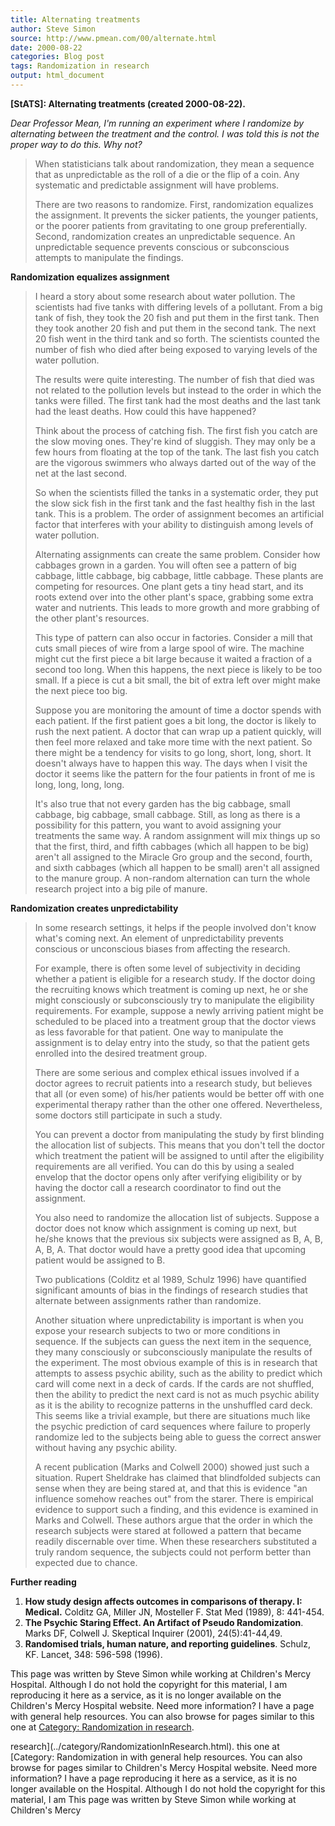 ```yaml
---
title: Alternating treatments
author: Steve Simon
source: http://www.pmean.com/00/alternate.html
date: 2000-08-22
categories: Blog post
tags: Randomization in research
output: html_document
---
```

****[StATS]:** Alternating treatments (created
2000-08-22).**

*Dear Professor Mean, I'm running an experiment where I randomize by
alternating between the treatment and the control. I was told this is
not the proper way to do this. Why not?*

> When statisticians talk about randomization, they mean a sequence that
> as unpredictable as the roll of a die or the flip of a coin. Any
> systematic and predictable assignment will have problems.
>
> There are two reasons to randomize. First, randomization equalizes the
> assignment. It prevents the sicker patients, the younger patients, or
> the poorer patients from gravitating to one group preferentially.
> Second, randomization creates an unpredictable sequence. An
> unpredictable sequence prevents conscious or subconscious attempts to
> manipulate the findings.

**Randomization equalizes assignment**

> I heard a story about some research about water pollution. The
> scientists had five tanks with differing levels of a pollutant. From a
> big tank of fish, they took the 20 fish and put them in the first
> tank. Then they took another 20 fish and put them in the second tank.
> The next 20 fish went in the third tank and so forth. The scientists
> counted the number of fish who died after being exposed to varying
> levels of the water pollution.
>
> The results were quite interesting. The number of fish that died was
> not related to the pollution levels but instead to the order in which
> the tanks were filled. The first tank had the most deaths and the last
> tank had the least deaths. How could this have happened?
>
> Think about the process of catching fish. The first fish you catch are
> the slow moving ones. They're kind of sluggish. They may only be a
> few hours from floating at the top of the tank. The last fish you
> catch are the vigorous swimmers who always darted out of the way of
> the net at the last second.
>
> So when the scientists filled the tanks in a systematic order, they
> put the slow sick fish in the first tank and the fast healthy fish in
> the last tank. This is a problem. The order of assignment becomes an
> artificial factor that interferes with your ability to distinguish
> among levels of water pollution.
>
> Alternating assignments can create the same problem. Consider how
> cabbages grown in a garden. You will often see a pattern of big
> cabbage, little cabbage, big cabbage, little cabbage. These plants are
> competing for resources. One plant gets a tiny head start, and its
> roots extend over into the other plant's space, grabbing some extra
> water and nutrients. This leads to more growth and more grabbing of
> the other plant's resources.
>
> This type of pattern can also occur in factories. Consider a mill that
> cuts small pieces of wire from a large spool of wire. The machine
> might cut the first piece a bit large because it waited a fraction of
> a second too long. When this happens, the next piece is likely to be
> too small. If a piece is cut a bit small, the bit of extra left over
> might make the next piece too big.
>
> Suppose you are monitoring the amount of time a doctor spends with
> each patient. If the first patient goes a bit long, the doctor is
> likely to rush the next patient. A doctor that can wrap up a patient
> quickly, will then feel more relaxed and take more time with the next
> patient. So there might be a tendency for visits to go long, short,
> long, short. It doesn't always have to happen this way. The days when
> I visit the doctor it seems like the pattern for the four patients in
> front of me is long, long, long, long.
>
> It's also true that not every garden has the big cabbage, small
> cabbage, big cabbage, small cabbage. Still, as long as there is a
> possibility for this pattern, you want to avoid assigning your
> treatments the same way. A random assignment will mix things up so
> that the first, third, and fifth cabbages (which all happen to be big)
> aren't all assigned to the Miracle Gro group and the second, fourth,
> and sixth cabbages (which all happen to be small) aren't all assigned
> to the manure group. A non-random alternation can turn the whole
> research project into a big pile of manure.

**Randomization creates unpredictability**

> In some research settings, it helps if the people involved don't know
> what's coming next. An element of unpredictability prevents conscious
> or unconscious biases from affecting the research.
>
> For example, there is often some level of subjectivity in deciding
> whether a patient is eligible for a research study. If the doctor
> doing the recruiting knows which treatment is coming up next, he or
> she might consciously or subconsciously try to manipulate the
> eligibility requirements. For example, suppose a newly arriving
> patient might be scheduled to be placed into a treatment group that
> the doctor views as less favorable for that patient. One way to
> manipulate the assignment is to delay entry into the study, so that
> the patient gets enrolled into the desired treatment group.
>
> There are some serious and complex ethical issues involved if a doctor
> agrees to recruit patients into a research study, but believes that
> all (or even some) of his/her patients would be better off with one
> experimental therapy rather than the other one offered. Nevertheless,
> some doctors still participate in such a study.
>
> You can prevent a doctor from manipulating the study by first blinding
> the allocation list of subjects. This means that you don't tell the
> doctor which treatment the patient will be assigned to until after the
> eligibility requirements are all verified. You can do this by using a
> sealed envelop that the doctor opens only after verifying eligibility
> or by having the doctor call a research coordinator to find out the
> assignment.
>
> You also need to randomize the allocation list of subjects. Suppose a
> doctor does not know which assignment is coming up next, but he/she
> knows that the previous six subjects were assigned as B, A, B, A, B,
> A. That doctor would have a pretty good idea that upcoming patient
> would be assigned to B.
>
> Two publications (Colditz et al 1989, Schulz 1996) have quantified
> significant amounts of bias in the findings of research studies that
> alternate between assignments rather than randomize.
>
> Another situation where unpredictability is important is when you
> expose your research subjects to two or more conditions in sequence.
> If the subjects can guess the next item in the sequence, they many
> consciously or subconsciously manipulate the results of the
> experiment. The most obvious example of this is in research that
> attempts to assess psychic ability, such as the ability to predict
> which card will come next in a deck of cards. If the cards are not
> shuffled, then the ability to predict the next card is not as much
> psychic ability as it is the ability to recognize patterns in the
> unshuffled card deck. This seems like a trivial example, but there are
> situations much like the psychic prediction of card sequences where
> failure to properly randomize led to the subjects being able to guess
> the correct answer without having any psychic ability.
>
> A recent publication (Marks and Colwell 2000) showed just such a
> situation. Rupert Sheldrake has claimed that blindfolded subjects can
> sense when they are being stared at, and that this is evidence "an
> influence somehow reaches out" from the starer. There is empirical
> evidence to support such a finding, and this evidence is examined in
> Marks and Colwell. These authors argue that the order in which the
> research subjects were stared at followed a pattern that became
> readily discernable over time. When these researchers substituted a
> truly random sequence, the subjects could not perform better than
> expected due to chance.

**Further reading**

1.  **How study design affects outcomes in comparisons of therapy. I:
    Medical.** Colditz GA, Miller JN, Mosteller F. Stat Med (1989), 8:
    441-454.
2.  **The Psychic Staring Effect. An Artifact of Pseudo Randomization**.
    Marks DF, Colwell J. Skeptical Inquirer (2001), 24(5):41-44,49.
3.  **Randomised trials, human nature, and reporting guidelines**.
    Schulz, KF. Lancet, 348: 596-598 (1996).

This page was written by Steve Simon while working at Children's Mercy
Hospital. Although I do not hold the copyright for this material, I am
reproducing it here as a service, as it is no longer available on the
Children's Mercy Hospital website. Need more information? I have a page
with general help resources. You can also browse for pages similar to
this one at [Category: Randomization in
research](../category/RandomizationInResearch.html).
<!---More--->
research](../category/RandomizationInResearch.html).
this one at [Category: Randomization in
with general help resources. You can also browse for pages similar to
Children's Mercy Hospital website. Need more information? I have a page
reproducing it here as a service, as it is no longer available on the
Hospital. Although I do not hold the copyright for this material, I am
This page was written by Steve Simon while working at Children's Mercy

<!---Do not use
****[StATS]:** Alternating treatments (created
This page was written by Steve Simon while working at Children's Mercy
Hospital. Although I do not hold the copyright for this material, I am
reproducing it here as a service, as it is no longer available on the
Children's Mercy Hospital website. Need more information? I have a page
with general help resources. You can also browse for pages similar to
this one at [Category: Randomization in
research](../category/RandomizationInResearch.html).
--->

